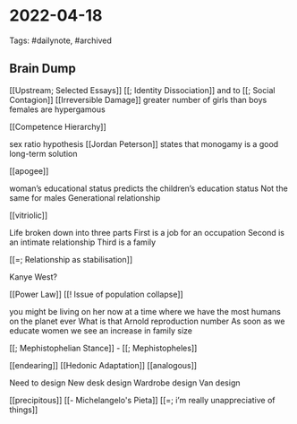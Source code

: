 # 2022-04-18
Tags: #dailynote, #archived 
## Brain Dump
[[Upstream; Selected Essays]]
[[; Identity Dissociation]] and to [[; Social Contagion]]
[[Irreversible Damage]]
greater number of girls than boys
females are hypergamous 

[[Competence Hierarchy]]

sex ratio hypothesis
[[Jordan Peterson]]  states that monogamy is a good long-term solution 

[[apogee]]

woman’s educational status predicts the children’s education status
Not the same for males
Generational relationship

[[vitriolic]]

Life broken down into three parts
First is a job for an occupation
Second is an intimate relationship
Third is a family


[[=; Relationship as stabilisation]]

Kanye West?

[[Power Law]]
[[! Issue of population collapse]]

you might be living on her now at a time where we have the most humans on the planet ever
What is that Arnold reproduction number
As soon as we educate women we see an increase in family size

[[; Mephistophelian Stance]] - [[; Mephistopheles]]

[[endearing]]
[[Hedonic Adaptation]]
[[analogous]]


Need to design
New desk design
Wardrobe design
Van design

[[precipitous]]
 [[- Michelangelo's Pieta]]
[[=; i’m really unappreciative of things]]

